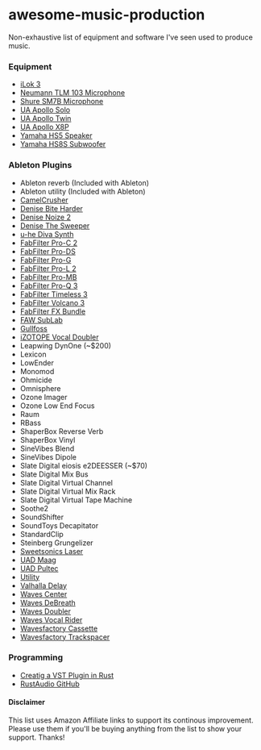 # awesome-music-production

Non-exhaustive list of equipment and software I've seen used to 
produce music.

### Equipment

- [iLok 3](https://amzn.to/3DGhpI2)
- [Neumann TLM 103 Microphone](https://amzn.to/3WgU3jq)
- [Shure SM7B Microphone](https://amzn.to/3TOjCXE)
- [UA Apollo Solo](https://amzn.to/3WeOqSX)
- [UA Apollo Twin](https://amzn.to/3TMhTBX)
- [UA Apollo X8P](https://amzn.to/3DIIPgm)
- [Yamaha HS5 Speaker](https://amzn.to/3SSJXCp)
- [Yamaha HS8S Subwoofer](https://amzn.to/3DlLrQ8)

### Ableton Plugins

- Ableton reverb (Included with Ableton)
- Ableton utility (Included with Ableton)
- [CamelCrusher](https://www.audiopluginsforfree.com/camelcrusher/)
- [Denise Bite Harder](https://www.denise.io/store/denise/BiteHarder)
- [Denise Noize 2](https://www.denise.io/store/denise/Noize2)
- [Denise The Sweeper](https://www.denise.io/store/denise/TheSweeper)
- [u-he Diva Synth](https://u-he.com/products/diva/)
- [FabFilter Pro-C 2](https://www.fabfilter.com/shop/pro-c-2-compressor-plug-in)
- [FabFilter Pro-DS](https://www.fabfilter.com/shop/pro-ds-de-esser-plug-in)
- [FabFilter Pro-G](https://www.fabfilter.com/shop/pro-g-gate-expander-plug-in)
- [FabFilter Pro-L 2](https://www.fabfilter.com/shop/pro-l-2-limiter-plug-in)
- [FabFilter Pro-MB](https://www.fabfilter.com/shop/pro-mb-multiband-compressor-plug-in)
- [FabFilter Pro-Q 3](https://www.fabfilter.com/shop/pro-q-3-equalizer-plug-in)
- [FabFilter Timeless 3](https://www.fabfilter.com/shop/timeless-3-delay-plug-in)
- [FabFilter Volcano 3](https://www.fabfilter.com/shop/volcano-3-filter-plug-in) 
- [FabFilter FX Bundle](https://www.fabfilter.com/shop/fx-bundle)
- [FAW SubLab](https://www.futureaudioworkshop.com/sublab/)
- [Gullfoss](https://www.soundtheory.com/home)
- [iZOTOPE Vocal Doubler](https://www.izotope.com/en/products/vocal-doubler.html)
- Leapwing DynOne (~$200)
- Lexicon
- LowEnder
- Monomod
- Ohmicide
- Omnisphere
- Ozone Imager
- Ozone Low End Focus
- Raum
- RBass
- ShaperBox Reverse Verb
- ShaperBox Vinyl
- SineVibes Blend
- SineVibes Dipole
- Slate Digital eiosis e2DEESSER (~$70)
- Slate Digital Mix Bus
- Slate Digital Virtual Channel
- Slate Digital Virtual Mix Rack
- Slate Digital Virtual Tape Machine
- Soothe2
- SoundShifter
- SoundToys Decapitator
- StandardClip
- Steinberg Grungelizer
- [Sweetsonics Laser](https://www.sweetsonics.com/plugins) 
- [UAD Maag](https://www.uaudio.com/uad-plugins/equalizers/maag-eq4.html)
- [UAD Pultec](https://www.uaudio.com/uad-plugins/equalizers/pultec-passive-eq-collection.html)
- [Utility](https://www.vennaudio.com/utility/)
- [Valhalla Delay](https://valhalladsp.com/shop/delay/valhalladelay/)
- [Waves Center](https://www.waves.com/plugins/center)
- [Waves DeBreath](https://www.waves.com/plugins/debreath#removing-vocal-breaths-with-debreath)
- [Waves Doubler](https://www.waves.com/plugins/doubler)
- [Waves Vocal Rider](https://www.waves.com/plugins/vocal-rider#how-to-level-vocals-perfectly-in-3-clicks)
- [Wavesfactory Cassette](https://www.wavesfactory.com/audio-plugins/cassette/)
- [Wavesfactory Trackspacer](https://www.wavesfactory.com/audio-plugins/trackspacer/)


### Programming

- [Creatig a VST Plugin in Rust](https://vaporsoft.net/creating-an-audio-plugin-with-rust-vst)
- [RustAudio GitHub](https://github.com/RustAudio)


#### Disclaimer

This list uses Amazon Affiliate links to support its continous improvement. Please use them if you'll be buying anything from the list to show your support. Thanks!
